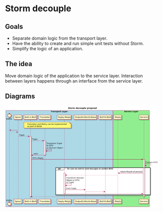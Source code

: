 # Storm decouple
## Goals
- Separate domain logic from the transport layer.
- Have the ability to create and run simple unit tests without Storm.
- Simplify the logic of an application.

## The idea
Move domain logic of the application to the service layer. Interaction between
layers happens through an interface from the service layer.

## Diagrams
![UC](./storm-decouple.png)

